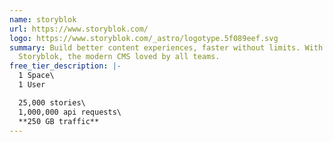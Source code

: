```yaml
---
name: storyblok
url: https://www.storyblok.com/
logo: https://www.storyblok.com/_astro/logotype.5f089eef.svg
summary: Build better content experiences, faster without limits. With
  Storyblok, the modern CMS loved by all teams.
free_tier_description: |-
  1 Space\
  1 User

  25,000 stories\
  1,000,000 api requests\
  **250 GB traffic**
---
```

